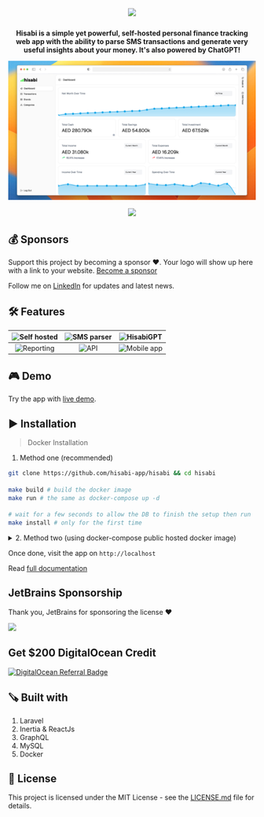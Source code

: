 <h1 align="center">
<img width="300" src="./public/images/logo.svg" />    
</h1>

<p align="center">
  <b>Hisabi is a simple yet powerful, self-hosted personal finance tracking web app with the ability to parse SMS transactions and generate very useful insights about your money. It's also powered by ChatGPT!</b>
</p>

<p align="center"><a href="https://www.youtube.com/watch?v=kfwcMdlFn9o&list=PLw5MK6ws-o1_rNobmZCmnH5G11vwCiKKk&ab_channel=ILoveMathAcademy" target="__blank"><img src="https://raw.githubusercontent.com/hisabi-app/hisabi/refs/heads/main/public/images/showcase.png" /></a></p>
<p align="center"><a href="https://www.youtube.com/watch?v=kfwcMdlFn9o&list=PLw5MK6ws-o1_rNobmZCmnH5G11vwCiKKk&ab_channel=ILoveMathAcademy" target="__blank"><img height="40" src="./public/images/video.png" /></a></p>

## 💰 Sponsors
Support this project by becoming a sponsor ❤️. Your logo will show up here with a link to your website. [Become a sponsor](https://github.com/sponsors/saleem-hadad)

Follow me on [LinkedIn](https://www.linkedin.com/in/saleem-hadad/) for updates and latest news.

## 🛠 Features

|<picture><img width="100%" alt="Self hosted" src="./public/images/features/privacy.png"></picture>|<picture><img width="100%" alt="SMS parser" src="./public/images/features/sms.png"></picture>|<picture><img width="100%" alt="HisabiGPT" src="./public/images/features/gpt.png"></picture>|
|:---:|:---:|:---:|
|<picture><img width="100%" alt="Reporting" src="./public/images/features/reporting.png"></picture>|<picture><img width="100%" alt="API" src="./public/images/features/api.png"></picture>|<picture><img width="100%" alt="Mobile app" src="./public/images/features/mobie.png"></picture>|


## 🎮 Demo

Try the app with [live demo](https://hisabi.saleem.dev/).

## ▶️ Installation 

> Docker Installation

1. Method one (recommended)
   
```bash
git clone https://github.com/hisabi-app/hisabi && cd hisabi

make build # build the docker image
make run # the same as docker-compose up -d

# wait for a few seconds to allow the DB to finish the setup then run
make install # only for the first time
```

<details>
<summary>2. Method two (using docker-compose public hosted docker image)</summary>

First, create a `docker-compose.yml` file
```yml
version: '3'
services:
    app:
        image: 'salee2m1/hisabi:2.0.1'
        ports:
            - "80:80"
        networks:
            - hisabi
        depends_on:
            - mysql
        environment:
            OPENAI_API_KEY: 'YOUR_OPENAI_API_KEY'
    mysql:
        image: 'mysql/mysql-server:8.0'
        ports:
            - '3306:3306'
        environment:
            MYSQL_ROOT_PASSWORD: 'root'
            MYSQL_ROOT_HOST: "%"
            MYSQL_DATABASE: 'hisabi'
            MYSQL_USER: 'hisabi'
            MYSQL_PASSWORD: 'hisabi'
            MYSQL_ALLOW_EMPTY_PASSWORD: 1
        volumes:
            - 'hisabimysql:/var/lib/mysql'
        networks:
            - hisabi
        healthcheck:
            test: ["CMD", "mysqladmin", "ping", "-proot"]
            retries: 3
            timeout: 5s
networks:
    hisabi:
        driver: bridge
volumes:
    hisabimysql:
        driver: local
```

Then, inside the same directory run

```bash
docker-compose up -d
# wait for a few seconds to run the DB then run
docker-compose run app php artisan migrate
docker-compose run app php artisan hisabi:install
```

</details>

Once done, visit the app on `http://localhost`

Read [full documentation](https://hisabi.saleem.dev/docs)

## JetBrains Sponsorship
Thank you, JetBrains for sponsoring the license ❤️

<a href="https://www.jetbrains.com/community/opensource/#support" target="__blank">
<img src="https://resources.jetbrains.com/storage/products/company/brand/logos/jb_beam.png?_gl=1*18f1z4q*_ga*MTI4MDYwODYzNy4xNjUyMzU3ODM3*_ga_9J976DJZ68*MTY2MTg3NDM2NC4xMi4xLjE2NjE4NzUxNTAuMC4wLjA.&_ga=2.85008921.1685901777.1661797034-1280608637.1652357837" width="250px" />
</a>

## Get $200 DigitalOcean Credit

[![DigitalOcean Referral Badge](https://web-platforms.sfo2.cdn.digitaloceanspaces.com/WWW/Badge%201.svg)](https://www.digitalocean.com/?refcode=64aee93d49da&utm_campaign=Referral_Invite&utm_medium=Referral_Program&utm_source=badge)


## 🪚 Built with

1. Laravel
2. Inertia & ReactJs
3. GraphQL
4. MySQL
5. Docker

## 🔖 License

This project is licensed under the MIT License - see the [LICENSE.md](https://github.com/hisabi-app/hisabi/blob/main/LICENSE) file for details.

